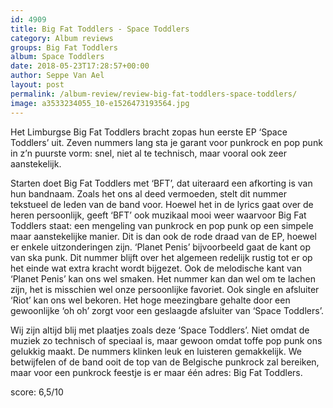 ```yaml
---
id: 4909
title: Big Fat Toddlers - Space Toddlers
category: Album reviews
groups: Big Fat Toddlers
album: Space Toddlers
date: 2018-05-23T17:28:57+00:00
author: Seppe Van Ael
layout: post
permalink: /album-review/review-big-fat-toddlers-space-toddlers/
image: a3533234055_10-e1526473193564.jpg
---
```

Het Limburgse Big Fat Toddlers bracht zopas hun eerste EP ‘Space Toddlers’ uit. Zeven nummers lang sta je garant voor punkrock en pop punk in z’n puurste vorm: snel, niet al te technisch, maar vooral ook zeer aanstekelijk.

Starten doet Big Fat Toddlers met ‘BFT’, dat uiteraard een afkorting is van hun bandnaam. Zoals het ons al deed vermoeden, stelt dit nummer tekstueel de leden van de band voor. Hoewel het in de lyrics gaat over de heren persoonlijk, geeft ‘BFT’ ook muzikaal mooi weer waarvoor Big Fat Toddlers staat: een mengeling van punkrock en pop punk op een simpele maar aanstekelijke manier. Dit is dan ook de rode draad van de EP, hoewel er enkele uitzonderingen zijn. ‘Planet Penis’ bijvoorbeeld gaat de kant op van ska punk. Dit nummer blijft over het algemeen redelijk rustig tot er op het einde wat extra kracht wordt bijgezet. Ook de melodische kant van ‘Planet Penis’ kan ons wel smaken. Het nummer kan dan wel om te lachen zijn, het is misschien wel onze persoonlijke favoriet. Ook single en afsluiter ‘Riot’ kan ons wel bekoren. Het hoge meezingbare gehalte door een gewoonlijke ‘oh oh’ zorgt voor een geslaagde afsluiter van ‘Space Toddlers’.

Wij zijn altijd blij met plaatjes zoals deze ‘Space Toddlers’. Niet omdat de muziek zo technisch of speciaal is, maar gewoon omdat toffe pop punk ons gelukkig maakt. De nummers klinken leuk en luisteren gemakkelijk. We betwijfelen of de band ooit de top van de Belgische punkrock zal bereiken, maar voor een punkrock feestje is er maar één adres: Big Fat Toddlers.

score: 6,5/10
